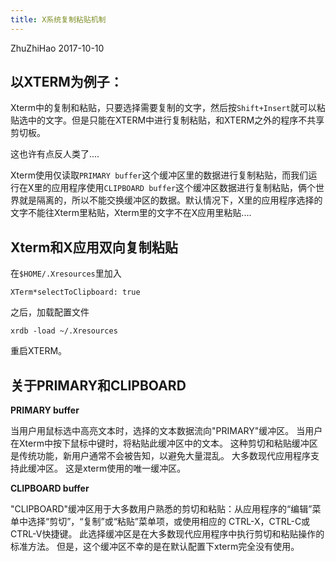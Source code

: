 ```yaml
---
title: X系统复制粘贴机制
---
```


ZhuZhiHao
2017-10-10

## 以XTERM为例子：

Xterm中的复制和粘贴，只要选择需要复制的文字，然后按`Shift+Insert`就可以粘贴选中的文字。但是只能在XTERM中进行复制粘贴，和XTERM之外的程序不共享剪切板。

这也许有点反人类了....

Xterm使用仅读取`PRIMARY buffer`这个缓冲区里的数据进行复制粘贴，而我们运行在X里的应用程序使用`CLIPBOARD buffer`这个缓冲区数据进行复制粘贴，俩个世界就是隔离的，所以不能交换缓冲区的数据。默认情况下，X里的应用程序选择的文字不能往Xterm里粘贴，Xterm里的文字不在X应用里粘贴....

## Xterm和X应用双向复制粘贴

在`$HOME/.Xresources`里加入

```
XTerm*selectToClipboard: true

```
之后，加载配置文件

```
xrdb -load ~/.Xresources
```
重启XTERM。

## 关于PRIMARY和CLIPBOARD

**PRIMARY buffer**

当用户用鼠标选中高亮文本时，选择的文本数据流向"PRIMARY"缓冲区。 当用户在Xterm中按下鼠标中键时，将粘贴此缓冲区中的文本。 这种剪切和粘贴缓冲区是传统功能，新用户通常不会被告知，以避免大量混乱。 大多数现代应用程序支持此缓冲区。 这是xterm使用的唯一缓冲区。

**CLIPBOARD buffer**

"CLIPBOARD"缓冲区用于大多数用户熟悉的剪切和粘贴：从应用程序的“编辑”菜单中选择“剪切”，“复制”或“粘贴”菜单项，或使用相应的 CTRL-X，CTRL-C或CTRL-V快捷键。 此选择缓冲区是在大多数现代应用程序中执行剪切和粘贴操作的标准方法。 但是，这个缓冲区不幸的是在默认配置下xterm完全没有使用。
